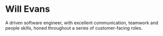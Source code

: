
# Will Evans

A driven software engineer, with excellent communication, teamwork and people skills, honed throughout a series of customer-facing roles.
